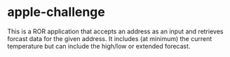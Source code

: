 # apple-challenge
This is a ROR application that accepts an address as an input and retrieves forcast data for the given address. It includes (at minimum) the current temperature but can include the high/low or extended forecast. 
